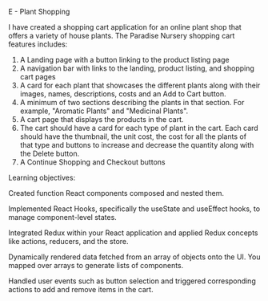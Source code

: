 E - Plant Shopping

I have created a shopping cart application for an online plant shop that offers a variety of house plants.
The Paradise Nursery shopping cart features includes:
1.	A Landing page with a button linking to the product listing page
2.	A navigation bar with links to the landing, product listing, and shopping cart pages
3.	A card for each plant that showcases the different plants along with their images, names, descriptions, costs and an Add to Cart button.
4.	A minimum of two sections describing the plants in that section. For example, "Aromatic Plants" and "Medicinal Plants".
5.	A cart page that displays the products in the cart.
6.	The cart should have a card for each type of plant in the cart. Each card should have the thumbnail, the unit cost, the cost for all the plants of that type and buttons to increase and decrease the quantity along with the Delete button.
7.	A Continue Shopping and Checkout buttons


Learning objectives:

Created function React components composed and nested them.

Implemented React Hooks, specifically the useState and useEffect hooks, to manage component-level states.

Integrated Redux within your React application and applied Redux concepts like actions, reducers, and the store.

Dynamically rendered data fetched from an array of objects onto the UI. You mapped over arrays to generate lists of components.

Handled user events such as button selection and triggered corresponding actions to add and remove items in the cart.

